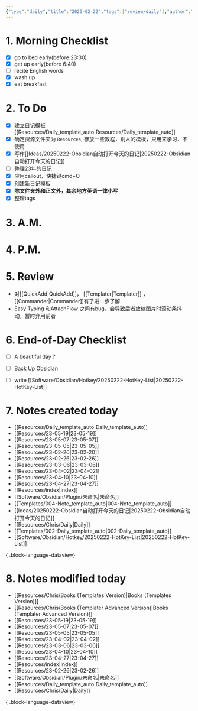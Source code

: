 ```yaml
---
{"type":"daily","title":"2025-02-22","tags":["review/daily"],"author":"codertoro","establish":"2025-02-22","location":"山西偏关","weather":"晴 -18~-3℃","dg-publish":true,"permalink":"/daily/2025/02/2025-02-22/","dgPassFrontmatter":true,"noteIcon":"","created":"2025-02-23T17:22:12.932+08:00","updated":"2025-03-03T22:17:35.870+08:00"}
---
```


# 1. Morning Checklist
- [x] go to bed early(before 23:30)
- [x] get up early(before 6:40)
- [ ] recite English words
- [x] wash up
- [x] eat breakfast
# 2. To Do
- [x] 建立日记模板[[Resources/Daily_template_auto\|Resources/Daily_template_auto]]
- [x] 确定资源文件夹为 `Resources`, 存放一些教程，别人的模板，只用来学习，不使用
- [x] 写作[[Ideas/20250222-Obsidian自动打开今天的日记\|20250222-Obsidian自动打开今天的日记]]
- [ ] 整理23年的日记
- [x] 应用callout，快捷键cmd+O
- [x] 创建新日记模板
- [x] **除文件夹外和正文外，其余地方英语一律小写**
- [x] 整理tags
# 3. A.M.
# 4. P.M.
# 5. Review
- 对[[QuickAdd\|QuickAdd]]， [[Templater\|Templater]] ，[[Commander\|Commander]]有了进一步了解
- Easy Typing 和AttachFlow 之间有bug，会导致后者放缩图片时滚动条抖动，暂时弃用前者
# 6. End-of-Day Checklist
- [ ] A beautiful day ?
- [ ] Back Up Obsidian
- [ ] write [[Software/Obsidian/Hotkey/20250222-HotKey-List\|20250222-HotKey-List]]



# 7. Notes created today
- [[Resources/Daily_template_auto\|Daily_template_auto]]
- [[Resources/23-05-19\|23-05-19]]
- [[Resources/23-05-07\|23-05-07]]
- [[Resources/23-05-05\|23-05-05]]
- [[Resources/23-02-20\|23-02-20]]
- [[Resources/23-02-26\|23-02-26]]
- [[Resources/23-03-06\|23-03-06]]
- [[Resources/23-04-02\|23-04-02]]
- [[Resources/23-04-10\|23-04-10]]
- [[Resources/23-04-27\|23-04-27]]
- [[Resources/index\|index]]
- [[Software/Obsidian/Plugin/未命名\|未命名]]
- [[Templates/004-Note_template_auto\|004-Note_template_auto]]
- [[Ideas/20250222-Obsidian自动打开今天的日记\|20250222-Obsidian自动打开今天的日记]]
- [[Resources/Chris/Daily\|Daily]]
- [[Templates/002-Daily_template_auto\|002-Daily_template_auto]]
- [[Software/Obsidian/Hotkey/20250222-HotKey-List\|20250222-HotKey-List]]

{ .block-language-dataview}

# 8. Notes modified today
- [[Resources/Chris/Books (Templates Version)\|Books (Templates Version)]]
- [[Resources/Chris/Books (Templater Advanced Version)\|Books (Templater Advanced Version)]]
- [[Resources/23-05-19\|23-05-19]]
- [[Resources/23-05-07\|23-05-07]]
- [[Resources/23-05-05\|23-05-05]]
- [[Resources/23-04-02\|23-04-02]]
- [[Resources/23-03-06\|23-03-06]]
- [[Resources/23-04-10\|23-04-10]]
- [[Resources/23-04-27\|23-04-27]]
- [[Resources/index\|index]]
- [[Resources/23-02-26\|23-02-26]]
- [[Software/Obsidian/Plugin/未命名\|未命名]]
- [[Resources/Daily_template_auto\|Daily_template_auto]]
- [[Resources/Chris/Daily\|Daily]]

{ .block-language-dataview}
